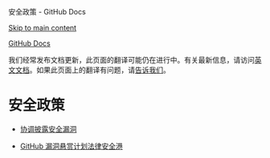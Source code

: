 安全政策 - GitHub Docs

[Skip to main content](#main-content)

[](/cn)[GitHub Docs](/cn)

我们经常发布文档更新，此页面的翻译可能仍在进行中。有关最新信息，请访问[英文文档](/en)。如果此页面上的翻译有问题，请[告诉我们](https://github.com/contact?form[subject]=translation%20issue%20on%20docs.github.com&form[comments]=)。

安全政策
==========

* [协调披露安全漏洞](/cn/site-policy/security-policies/coordinated-disclosure-of-security-vulnerabilities)

* [GitHub 漏洞悬赏计划法律安全港](/cn/site-policy/security-policies/github-bug-bounty-program-legal-safe-harbor)
